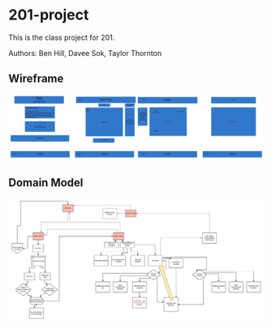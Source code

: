 # 201-project

This is the class project for 201.

Authors: Ben Hill, Davee Sok, Taylor Thornton


## Wireframe

![Wireframe](img/201-Wireframe.jpeg)

## Domain Model
![Domain Mode](img/Domain-Model.jpeg)